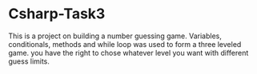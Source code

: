 # Csharp-Task3
This is a project on building a number guessing game. Variables, conditionals, methods and while loop was used to form a three leveled game. you have the right to chose whatever level you want with different guess limits.
